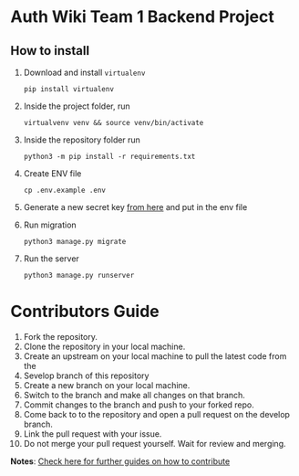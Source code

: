 
#  Auth Wiki Team 1 Backend Project

  

##  How to install

  

1.  Download and install `virtualenv`

	`pip install virtualenv`

2.  Inside the project folder, run

	`virtualvenv venv && source venv/bin/activate`

3.  Inside the repository folder run

	`python3 -m pip install -r requirements.txt`

4.  Create ENV file

	`cp .env.example .env`

5.  Generate a new secret key [from here](https://djecrety.ir) and put in the env file

6.  Run migration

	`python3 manage.py migrate`

7.  Run the server

	`python3 manage.py runserver`



# Contributors Guide

 1. Fork the repository.
 2. Clone the repository in your local machine.
 3. Create an upstream on your local machine to pull the latest code from the
 4. Sevelop branch of this repository
 5. Create a new branch on your local machine.
 6. Switch to the branch and make all changes on that branch.
 7. Commit changes to the branch and push to your forked repo.
 8. Come back to to the repository and open a pull request on the develop branch.
 9. Link the pull request with your issue.
 10. Do not merge your pull request yourself. Wait for review and merging.

**Notes**:  [Check here for further guides on how to contribute](https://docs.github.com/en/get-started/quickstart/contributing-to-projects)
